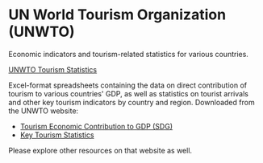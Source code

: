 # UN World Tourism Organization (UNWTO)

Economic indicators and tourism-related statistics for various countries.

[UNWTO Tourism Statistics](https://www.unwto.org/tourism-statistics)

Excel-format spreadsheets containing the data on direct contribution of tourism to various countries' GDP, as well as statistics on tourist arrivals and other key tourism indicators by country and region. Downloaded from the UNWTO website:

- [Tourism Economic Contribution to GDP (SDG)](https://www.unwto.org/tourism-statistics/economic-contribution-SDG)
- [Key Tourism Statistics](https://www.unwto.org/tourism-statistics/key-tourism-statistics)

Please explore other resources on that website as well.

